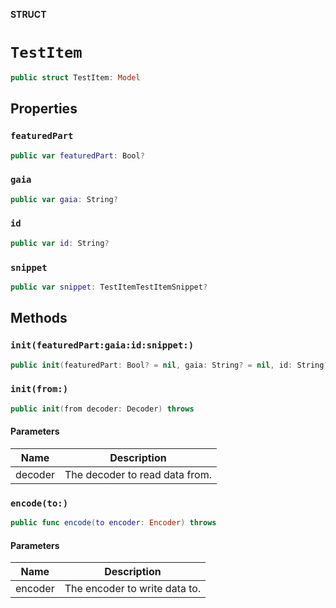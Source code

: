 **STRUCT**

# `TestItem`

```swift
public struct TestItem: Model
```

## Properties
### `featuredPart`

```swift
public var featuredPart: Bool?
```

### `gaia`

```swift
public var gaia: String?
```

### `id`

```swift
public var id: String?
```

### `snippet`

```swift
public var snippet: TestItemTestItemSnippet?
```

## Methods
### `init(featuredPart:gaia:id:snippet:)`

```swift
public init(featuredPart: Bool? = nil, gaia: String? = nil, id: String? = nil, snippet: TestItemTestItemSnippet? = nil)
```

### `init(from:)`

```swift
public init(from decoder: Decoder) throws
```

#### Parameters

| Name | Description |
| ---- | ----------- |
| decoder | The decoder to read data from. |

### `encode(to:)`

```swift
public func encode(to encoder: Encoder) throws
```

#### Parameters

| Name | Description |
| ---- | ----------- |
| encoder | The encoder to write data to. |